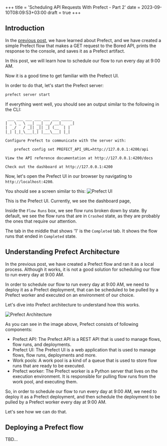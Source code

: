 +++
title = 'Scheduling API Requests With Prefect - Part 2'
date = 2023-09-10T08:09:53+03:00
draft = true
+++

## Introduction

In the [previous post](/posts/scheduling-api-requests-with-prefect-part-1/), we have learned about Prefect,
and we have created a simple Prefect flow that makes a GET request to the Bored API, prints the response to the console, and saves it as a Prefect artifact.

In this post, we will learn how to schedule our flow to run every day at 9:00 AM.

Now it is a good time to get familiar with the Prefect UI. 

In order to do that, let's start the Prefect server:

```bash
prefect server start
```

If everything went well, you should see an output similar to the following in the CLI:

```
 ___ ___ ___ ___ ___ ___ _____ 
| _ \ _ \ __| __| __/ __|_   _| 
|  _/   / _|| _|| _| (__  | |  
|_| |_|_\___|_| |___\___| |_|  

Configure Prefect to communicate with the server with:

    prefect config set PREFECT_API_URL=http://127.0.0.1:4200/api

View the API reference documentation at http://127.0.0.1:4200/docs

Check out the dashboard at http://127.0.0.1:4200
```

Now, let's open the Prefect UI in our browser by navigating to `http://localhost:4200`.

You should see a screen similar to this:
![Prefect UI](/posts/scheduling-api-requests-with-prefect-part-2/prefect-dashboard.png)


This is the Prefect UI. Currently, we see the dashboard page, 

Inside the `Flow Runs` box, we see flow runs broken down by state. 
By default, we see the flow runs that are in `Crashed` state, as they are probably the ones that require our attention.

The tab in the middle that shows '1' is the `Completed` tab. It shows the flow runs that ended in `Completed` state.

## Understanding Prefect Architecture

In the previous post, we have created a Prefect flow and ran it as a local process.
Although it works, it is not a good solution for scheduling our flow to run every day at 9:00 AM.

In order to schedule our flow to run every day at 9:00 AM, we need to deploy it as a Prefect deployment,
that can be scheduled to be pulled by a Prefect worker and executed on an environment of our choice.

Let's dive into Prefect architecture to understand how this works.

![Prefect Architecture](/posts/scheduling-api-requests-with-prefect-part-2/prefect-architecture.png)

As you can see in the image above, Prefect consists of following components:
- Prefect API: The Prefect API is a REST API that is used to manage flows, flow runs, and deployments.
- Prefect UI: The Prefect UI is a web application that is used to manage flows, flow runs, deployments and more.
- Work pools: A work pool is a kind of a queue that is used to store flow runs that are ready to be executed.
- Prefect worker: The Prefect worker is a Python server that lives on the execution environment. It is responsible for pulling flow runs from the work pool, and executing them.

So, in order to schedule our flow to run every day at 9:00 AM, we need to deploy it as a Prefect deployment,
and then schedule the deployment to be pulled by a Prefect worker every day at 9:00 AM.

Let's see how we can do that.

## Deploying a Prefect flow

TBD...